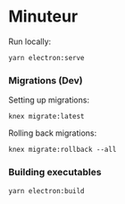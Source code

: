 # Minuteur

Run locally:

```
yarn electron:serve
```

### Migrations (Dev)

Setting up migrations:

```
knex migrate:latest
```

Rolling back migrations:

```
knex migrate:rollback --all
```

### Building executables

```
yarn electron:build
```
